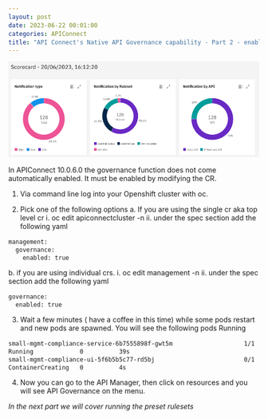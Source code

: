 ```yaml
---
layout: post
date: 2023-06-22 00:01:00
categories: APIConnect
title: "API Connect's Native API Governance capability - Part 2 - enabling it "
---
```


![image](/images/apigov-1.png)

In APIConnect 10.0.6.0 the governance function does not come automatically enabled. It must be enabled by modifying the CR.
<!--more-->

 1. Via command line log into your Openshift cluster with oc.

 2. Pick one of the following options
  a. If you are using the single cr aka top level cr
    i. oc edit apiconnectcluster <apic clustername> -n <namespace>
    ii. under the spec section add the following yaml

```
management:
  governance:
    enabled: true
```

 b. if you are using individual crs.
   i. oc edit management <apic management name> -n <namespace>
   ii. under the spec section add the following yaml

```
governance:
  enabled: true
```

3. Wait a few minutes ( have a coffee in this time) while some pods restart and new pods are spawned. You will see the following pods Running

```
small-mgmt-compliance-service-6b7555898f-gwt5m                    1/1     Running             0          39s
small-mgmt-compliance-ui-5f6b5b5c77-rd5bj                         0/1     ContainerCreating   0          4s
```

4. Now you can go to the API Manager, then click on resources and you will see API Governance on the menu.

*In the next part we will cover running the preset rulesets*
